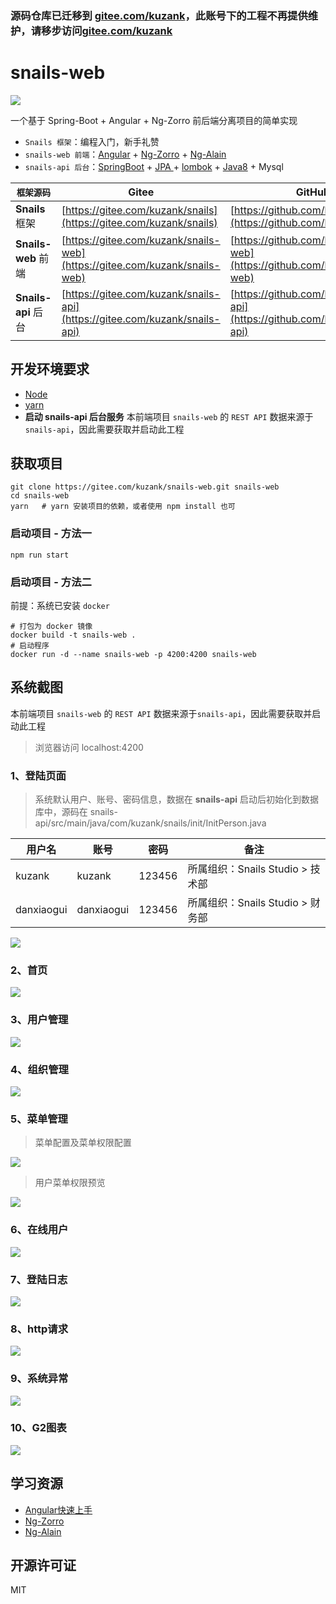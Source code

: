 ### 源码仓库已迁移到 [gitee.com/kuzank](gitee.com/kuzank)，此账号下的工程不再提供维护，请移步访问[gitee.com/kuzank](gitee.com/kuzank)


# snails-web
![](https://gitee.com/kuzank/Resource/raw/master/Snails/picture/b_dashboard.jpg)

一个基于 Spring-Boot + Angular + Ng-Zorro 前后端分离项目的简单实现

- `Snails 框架`：编程入门，新手礼赞
- `snails-web 前端`：[Angular](https://angular.cn/) + [Ng-Zorro](https://ng.ant.design/docs/introduce/zh) + [Ng-Alain](https://ng-alain.com)
- `snails-api 后台`：[SpringBoot](https://spring.io/projects/spring-boot) + [JPA ](https://spring.io/guides/gs/accessing-data-jpa/)+ [lombok](https://projectlombok.org/) + [Java8](https://zhuanlan.zhihu.com/java8) + Mysql

|      `框架源码`     | Gitee                                                        | GitHub                                                       |
| -------------------- | ------------------------------------------------------------ | ------------------------------------------------------------ |
| **Snails** 框架      | [https://gitee.com/kuzank/snails](https://gitee.com/kuzank/snails) | [https://github.com/kuzank/snails](https://github.com/kuzank/snails) |
| **Snails-web** 前端  | [https://gitee.com/kuzank/snails-web](https://gitee.com/kuzank/snails-web) | [https://github.com/kuzank/snails-web](https://github.com/kuzank/snails-web) |
| **Snails-api**  后台 | [https://gitee.com/kuzank/snails-api](https://gitee.com/kuzank/snails-api) | [https://github.com/kuzank/snails-api](https://github.com/kuzank/snails-api) |


## 开发环境要求
- [Node](https://nodejs.org/zh-cn/)
- [yarn](https://yarn.bootcss.com/)
- **启动 snails-api 后台服务**
本前端项目 `snails-web` 的 `REST API` 数据来源于`snails-api`，因此需要获取并启动此工程

## 获取项目

```shell
git clone https://gitee.com/kuzank/snails-web.git snails-web
cd snails-web
yarn   # yarn 安装项目的依赖，或者使用 npm install 也可
```

### 启动项目 - 方法一
```shell
npm run start
```

### 启动项目 - 方法二
前提：系统已安装 `docker`
```shell
# 打包为 docker 镜像
docker build -t snails-web .
# 启动程序
docker run -d --name snails-web -p 4200:4200 snails-web
```

## 系统截图 
本前端项目 `snails-web` 的 `REST API` 数据来源于`snails-api`，因此需要获取并启动此工程
> 浏览器访问 localhost:4200

### 1、登陆页面

>  系统默认用户、账号、密码信息，数据在 **snails-api** 启动后初始化到数据库中，源码在 snails-api/src/main/java/com/kuzank/snails/init/InitPerson.java

| 用户名     | 账号       | 密码   | 备注                             |
| ---------- | ---------- | ------ | -------------------------------- |
| kuzank     | kuzank     | 123456 | 所属组织：Snails Studio > 技术部 |
| danxiaogui | danxiaogui | 123456 | 所属组织：Snails Studio > 财务部 |

![](https://gitee.com/kuzank/Resource/raw/master/Snails/picture/a_login.jpg)

### 2、首页
![](https://gitee.com/kuzank/Resource/raw/master/Snails/picture/b_dashboard.jpg)

### 3、用户管理
![](https://gitee.com/kuzank/Resource/raw/master/Snails/picture/c_userManage.jpg)

### 4、组织管理
![](https://gitee.com/kuzank/Resource/raw/master/Snails/picture/d_orgunitManage.jpg)

### 5、菜单管理
> 菜单配置及菜单权限配置

![](https://gitee.com/kuzank/Resource/raw/master/Snails/picture/e_menuManage.jpg)

> 用户菜单权限预览

![](https://gitee.com/kuzank/Resource/raw/master/Snails/picture/f_menuPermissionPreview.jpg)

### 6、在线用户
![](https://gitee.com/kuzank/Resource/raw/master/Snails/picture/g_onlineUser.jpg)

### 7、登陆日志
![](https://gitee.com/kuzank/Resource/raw/master/Snails/picture/h_loginLog.jpg)

### 8、http请求
![](https://gitee.com/kuzank/Resource/raw/master/Snails/picture/i_httpRequest.jpg)

### 9、系统异常
![](https://gitee.com/kuzank/Resource/raw/master/Snails/picture/j_systemException.jpg)

### 10、G2图表
![](https://gitee.com/kuzank/Resource/raw/master/Snails/picture/k_g2Custom.jpg)


## 学习资源
- [Angular快速上手](https://angular.cn/guide/quickstart)
- [Ng-Zorro](https://ng.ant.design/docs/introduce/zh)
- [Ng-Alain](https://ng-alain.com/)


## 开源许可证
MIT
